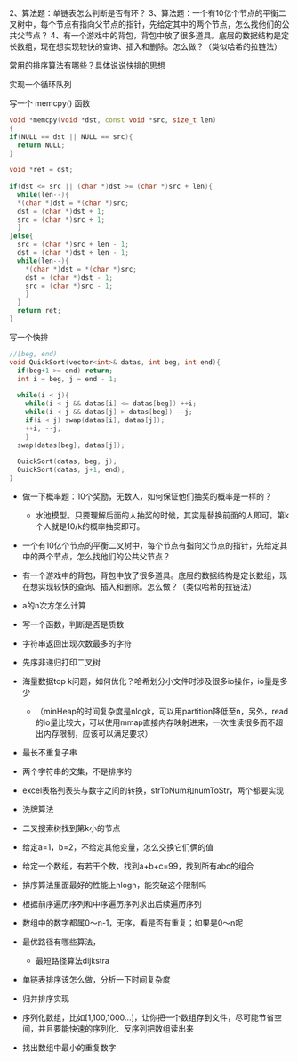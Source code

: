 2、算法题：单链表怎么判断是否有环？
3、算法题：一个有10亿个节点的平衡二叉树中，每个节点有指向父节点的指针，先给定其中的两个节点，怎么找他们的公共父节点？
4、有一个游戏中的背包，背包中放了很多道具。底层的数据结构是定长数组，现在想实现较快的查询、插入和删除。怎么做？（类似哈希的拉链法）

常用的排序算法有哪些？具体说说快排的思想

实现一个循环队列

写一个 memcpy() 函数
```c++
void *memcpy(void *dst, const void *src, size_t len) 
{ 
if(NULL == dst || NULL == src){ 
  return NULL; 
} 
 
void *ret = dst; 
 
if(dst <= src || (char *)dst >= (char *)src + len){ 
  while(len--){
  *(char *)dst = *(char *)src; 
  dst = (char *)dst + 1; 
  src = (char *)src + 1; 
  } 
}else{ 
  src = (char *)src + len - 1; 
  dst = (char *)dst + len - 1; 
  while(len--){
    *(char *)dst = *(char *)src; 
    dst = (char *)dst - 1; 
    src = (char *)src - 1; 
    } 
  } 
  return ret; 
}
```

写一个快排
```c++
//[beg, end)
void QuickSort(vector<int>& datas, int beg, int end){
  if(beg+1 >= end) return;
  int i = beg, j = end - 1;
 
  while(i < j){
    while(i < j && datas[i] <= datas[beg]) ++i;
    while(i < j && datas[j] > datas[beg]) --j;
    if(i < j) swap(datas[i], datas[j]);
    ++i, --j;
    }
  swap(datas[beg], datas[j]);
 
  QuickSort(datas, beg, j);
  QuickSort(datas, j+1, end);
}
```

- 做一下概率题：10个奖励，无数人，如何保证他们抽奖的概率是一样的？
  - 水池模型。只要理解后面的人抽奖的时候，其实是替换前面的人即可。第k个人就是10/k的概率抽奖即可。

- 一个有10亿个节点的平衡二叉树中，每个节点有指向父节点的指针，先给定其中的两个节点，怎么找他们的公共父节点？

- 有一个游戏中的背包，背包中放了很多道具。底层的数据结构是定长数组，现在想实现较快的查询、插入和删除。怎么做？（类似哈希的拉链法）

- a的n次方怎么计算

- 写一个函数，判断是否是质数

- 字符串返回出现次数最多的字符

- 先序非递归打印二叉树

- 海量数据top k问题，如何优化？哈希划分小文件时涉及很多io操作，io量是多少
  - （minHeap的时间复杂度是nlogk，可以用partition降低至n，另外，read的io量比较大，可以使用mmap直接内存映射进来，一次性读很多而不超出内存限制，应该可以满足要求）

- 最长不重复子串

- 两个字符串的交集，不是排序的

- excel表格列表头与数字之间的转换，strToNum和numToStr，两个都要实现

- 洗牌算法

- 二叉搜索树找到第k小的节点

- 给定a=1，b=2，不给定其他变量，怎么交换它们俩的值

- 给定一个数组，有若干个数，找到a+b+c=99，找到所有abc的组合

- 排序算法里面最好的性能上nlogn，能突破这个限制吗

- 根据前序遍历序列和中序遍历序列求出后续遍历序列

- 数组中的数字都属0～n-1，无序，看是否有重复；如果是0～n呢

- 最优路径有哪些算法，
  - 最短路径算法dijkstra

- 单链表排序该怎么做，分析一下时间复杂度

- 归并排序实现

- 序列化数组，比如[1,100,1000...]，让你把一个数组存到文件，尽可能节省空间，并且要能快速的序列化、反序列把数组读出来

- 找出数组中最小的重复数字